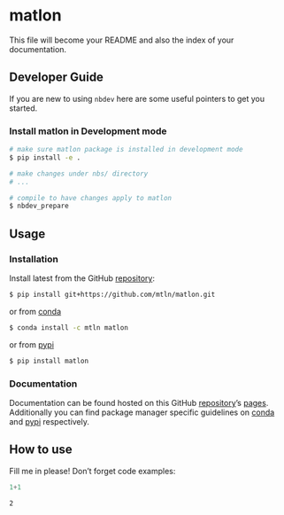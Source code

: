 # matlon

<!-- WARNING: THIS FILE WAS AUTOGENERATED! DO NOT EDIT! -->

This file will become your README and also the index of your
documentation.

## Developer Guide

If you are new to using `nbdev` here are some useful pointers to get you
started.

### Install matlon in Development mode

``` sh
# make sure matlon package is installed in development mode
$ pip install -e .

# make changes under nbs/ directory
# ...

# compile to have changes apply to matlon
$ nbdev_prepare
```

## Usage

### Installation

Install latest from the GitHub
[repository](https://github.com/mtln/matlon):

``` sh
$ pip install git+https://github.com/mtln/matlon.git
```

or from [conda](https://anaconda.org/mtln/matlon)

``` sh
$ conda install -c mtln matlon
```

or from [pypi](https://pypi.org/project/matlon/)

``` sh
$ pip install matlon
```

### Documentation

Documentation can be found hosted on this GitHub
[repository](https://github.com/mtln/matlon)’s
[pages](https://mtln.github.io/matlon/). Additionally you can find
package manager specific guidelines on
[conda](https://anaconda.org/mtln/matlon) and
[pypi](https://pypi.org/project/matlon/) respectively.

## How to use

Fill me in please! Don’t forget code examples:

``` python
1+1
```

    2
